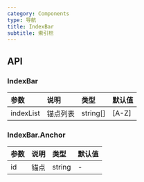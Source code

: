 ```yaml
---
category: Components
type: 导航
title: IndexBar
subtitle: 索引栏
---
```


## API

### IndexBar

| 参数      | 说明     | 类型     | 默认值  |
| :-------- | :------- | :------- | :------ |
| indexList | 锚点列表 | string[] | \[A-Z\] |

### IndexBar.Anchor

| 参数 | 说明 | 类型   | 默认值 |
| :--- | :--- | :----- | :----- |
| id   | 锚点 | string | -      |

